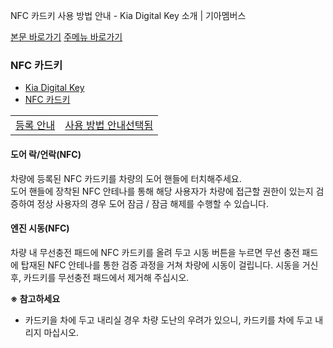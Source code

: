 NFC 카드키 사용 방법 안내 - Kia Digital Key 소개 | 기아멤버스










 



[본문 바로가기](#content)
[주메뉴 바로가기](#gnb)

### NFC 카드키

* [Kia Digital Key](https://members.kia.com/kr/view/qdks/info/qdks_kdk_service_intro.do)
* [NFC 카드키](https://members.kia.com/kr/view/qdks/info/qdks_card_reg.do)

|  |  |
| --- | --- |
| [등록 안내](/kr/view/qdks/info/qdks_card_reg.do) | [사용 방법 안내선택됨](/kr/view/qdks/info/qdks_card_use.do) |



#### 도어 락/언락(NFC)

차량에 등록된 NFC 카드키를 차량의 도어 핸들에 터치해주세요.  
도어 핸들에 장착된 NFC 안테나를 통해 해당 사용자가 차량에 접근할 권한이 있는지
검증하여 정상 사용자의 경우 도어 잠금 / 잠금 해제를 수행할 수 있습니다.



#### 엔진 시동(NFC)

차량 내 무선충전 패드에 NFC 카드키를 올려 두고 시동 버튼을 누르면 무선 충전
패드에 탑재된 NFC 안테나를 통한 검증 과정을 거쳐 차량에 시동이 걸립니다.
시동을 거신 후, 카드키를 무선충전 패드에서 제거해 주십시오.

**※ 참고하세요**

* 카드키을 차에 두고 내리실 경우 차량 도난의 우려가 있으니, 카드키를 차에 두고 내리지 마십시오.